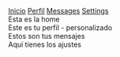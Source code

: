 
<!DOCTYPE html>
<html lang="en">
  <head>
    <meta charset="UTF-8" />
    <meta http-equiv="X-UA-Compatible" content="IE=edge" />
    <meta name="viewport" content="width=device-width, initial-scale=1.0" />
    <title>Listas 2</title>
    <link
      href="https://cdn.jsdelivr.net/npm/bootstrap@5.1.3/dist/css/bootstrap.min.css"
      rel="stylesheet"
      integrity="sha384-1BmE4kWBq78iYhFldvKuhfTAU6auU8tT94WrHftjDbrCEXSU1oBoqyl2QvZ6jIW3"
      crossorigin="anonymous"
    />
  </head>
  <body>
    <div class="container py-4">
      <div class="row">
        <div class="col-4">
          <div class="list-group" id="list-tab" role="tablist">
            <a
              class="list-group-item list-group-item-action active"
              id="list-home-list"
              data-bs-toggle="list"
              href="#list-home"
              role="tab"
              aria-controls="list-home"
              >Inicio</a
            >
            <a
              class="list-group-item list-group-item-action"
              id="list-profile-list"
              data-bs-toggle="list"
              href="#list-profile"
              role="tab"
              aria-controls="list-profile"
              >Perfil</a
            >
            <a
              class="list-group-item list-group-item-action"
              id="list-messages-list"
              data-bs-toggle="list"
              href="#list-messages"
              role="tab"
              aria-controls="list-messages"
              >Messages</a
            >
            <a
              class="list-group-item list-group-item-action"
              id="list-settings-list"
              data-bs-toggle="list"
              href="#list-settings"
              role="tab"
              aria-controls="list-settings"
              >Settings</a
            >
          </div>
        </div>
        <div class="col-8">
          <div class="tab-content" id="nav-tabContent">
            <div
              class="tab-pane fade show active"
              id="list-home"
              role="tabpanel"
              aria-labelledby="list-home-list"
            >
              Esta es la home
            </div>
            <div
              class="tab-pane fade"
              id="list-profile"
              role="tabpanel"
              aria-labelledby="list-profile-list"
            >
              Este es tu perfil - personalizado
            </div>
            <div
              class="tab-pane fade"
              id="list-messages"
              role="tabpanel"
              aria-labelledby="list-messages-list"
            >
              Estos son tus mensajes
            </div>
            <div
              class="tab-pane fade"
              id="list-settings"
              role="tabpanel"
              aria-labelledby="list-settings-list"
            >
              Aquí tienes los ajustes
            </div>
          </div>
        </div>
      </div>
    </div>
  </body>
  <script
    src="https://cdn.jsdelivr.net/npm/bootstrap@5.1.3/dist/js/bootstrap.bundle.min.js"
    integrity="sha384-ka7Sk0Gln4gmtz2MlQnikT1wXgYsOg+OMhuP+IlRH9sENBO0LRn5q+8nbTov4+1p"
    crossorigin="anonymous"
  ></script>
</html>